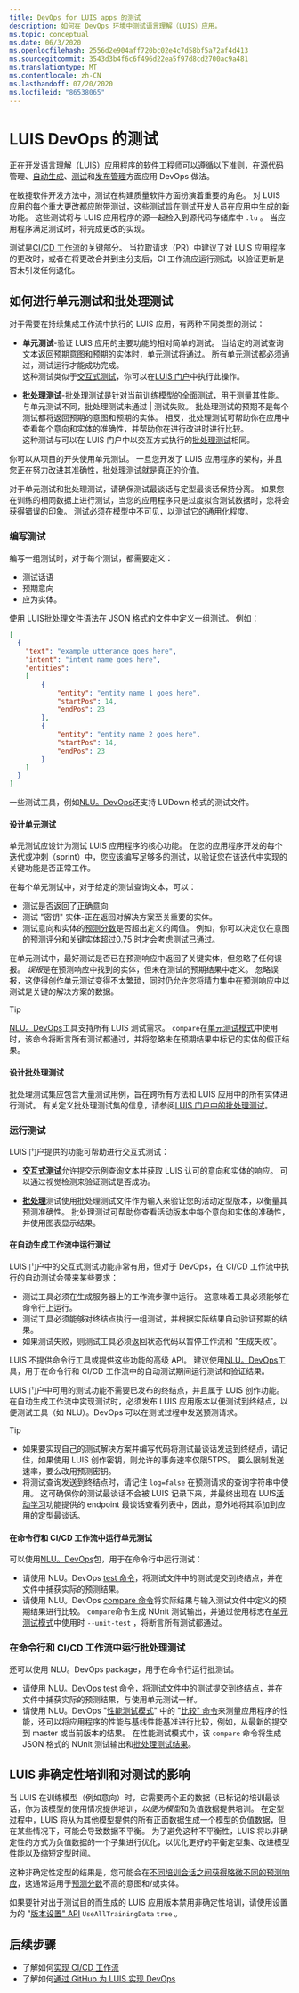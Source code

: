 ```yaml
---
title: DevOps for LUIS apps 的测试
description: 如何在 DevOps 环境中测试语言理解（LUIS）应用。
ms.topic: conceptual
ms.date: 06/3/2020
ms.openlocfilehash: 2556d2e904aff720bc02e4c7d58bf5a72af4d413
ms.sourcegitcommit: 3543d3b4f6c6f496d22ea5f97d8cd2700ac9a481
ms.translationtype: MT
ms.contentlocale: zh-CN
ms.lasthandoff: 07/20/2020
ms.locfileid: "86538065"
---
```

# <a name="testing-for-luis-devops"></a>LUIS DevOps 的测试

正在开发语言理解（LUIS）应用程序的软件工程师可以遵循以下准则，在[源代码](luis-concept-devops-sourcecontrol.md)管理、[自动生成](luis-concept-devops-automation.md)、[测试](luis-concept-devops-testing.md)和[发布管理](luis-concept-devops-automation.md#release-management)方面应用 DevOps 做法。

在敏捷软件开发方法中，测试在构建质量软件方面扮演着重要的角色。 对 LUIS 应用的每个重大更改都应附带测试，这些测试旨在测试开发人员在应用中生成的新功能。 这些测试将与 LUIS 应用程序的源一起检入到源代码存储库中 `.lu` 。 当应用程序满足测试时，将完成更改的实现。

测试是[CI/CD 工作流](luis-concept-devops-automation.md)的关键部分。 当拉取请求（PR）中建议了对 LUIS 应用程序的更改时，或者在将更改合并到主分支后，CI 工作流应运行测试，以验证更新是否未引发任何退化。

## <a name="how-to-do-unit-testing-and-batch-testing"></a>如何进行单元测试和批处理测试

对于需要在持续集成工作流中执行的 LUIS 应用，有两种不同类型的测试：

- **单元测试**-验证 LUIS 应用的主要功能的相对简单的测试。 当给定的测试查询文本返回预期意图和预期的实体时，单元测试将通过。 所有单元测试都必须通过，测试运行才能成功完成。  
这种测试类似于[交互式测试](https://docs.microsoft.com/azure/cognitive-services/luis/luis-concept-test)，你可以在[LUIS 门户](https://www.luis.ai/)中执行此操作。

- **批处理测试**-批处理测试是针对当前训练模型的全面测试，用于测量其性能。 与单元测试不同，批处理测试未通过 | 测试失败。 批处理测试的预期不是每个测试都将返回预期的意图和预期的实体。 相反，批处理测试可帮助你在应用中查看每个意向和实体的准确性，并帮助你在进行改进时进行比较。  
这种测试与可以在 LUIS 门户中以交互方式执行的[批处理测试](https://docs.microsoft.com/azure/cognitive-services/luis/luis-concept-batch-test)相同。

你可以从项目的开头使用单元测试。 一旦您开发了 LUIS 应用程序的架构，并且您正在努力改进其准确性，批处理测试就是真正的价值。

对于单元测试和批处理测试，请确保测试最谈话与定型最谈话保持分离。 如果您在训练的相同数据上进行测试，当您的应用程序只是过度拟合测试数据时，您将会获得错误的印象。 测试必须在模型中不可见，以测试它的通用化程度。

### <a name="writing-tests"></a>编写测试

编写一组测试时，对于每个测试，都需要定义：

* 测试话语
* 预期意向
* 应为实体。

使用 LUIS[批处理文件语法](https://docs.microsoft.com/azure/cognitive-services/luis/luis-concept-batch-test#batch-syntax-template-for-intents-with-entities)在 JSON 格式的文件中定义一组测试。 例如：

```JSON
[
  {
    "text": "example utterance goes here",
    "intent": "intent name goes here",
    "entities":
    [
        {
            "entity": "entity name 1 goes here",
            "startPos": 14,
            "endPos": 23
        },
        {
            "entity": "entity name 2 goes here",
            "startPos": 14,
            "endPos": 23
        }
    ]
  }
]
```

一些测试工具，例如[NLU。DevOps](https://github.com/microsoft/NLU.DevOps)还支持 LUDown 格式的测试文件。

#### <a name="designing-unit-tests"></a>设计单元测试

单元测试应设计为测试 LUIS 应用程序的核心功能。 在您的应用程序开发的每个迭代或冲刺（sprint）中，您应该编写足够多的测试，以验证您在该迭代中实现的关键功能是否正常工作。

在每个单元测试中，对于给定的测试查询文本，可以：

* 测试是否返回了正确意向
* 测试 "密钥" 实体-正在返回对解决方案至关重要的实体。
* 测试意向和实体的[预测分数](https://docs.microsoft.com/azure/cognitive-services/luis/luis-concept-prediction-score)是否超出定义的阈值。 例如，你可以决定仅在意图的预测评分和关键实体超过0.75 时才会考虑测试已通过。

在单元测试中，最好测试是否已在预测响应中返回了关键实体，但忽略了任何误报。 *误报*是在预测响应中找到的实体，但未在测试的预期结果中定义。 忽略误报，这使得创作单元测试变得不太繁琐，同时仍允许您将精力集中在预测响应中以测试是关键的解决方案的数据。

> [!TIP]
> [NLU。DevOps](https://github.com/microsoft/NLU.DevOps)工具支持所有 LUIS 测试需求。 `compare`在[单元测试模式](https://github.com/microsoft/NLU.DevOps/blob/master/docs/Analyze.md#unit-test-mode)中使用时，该命令将断言所有测试都通过，并将忽略未在预期结果中标记的实体的假正结果。

#### <a name="designing-batch-tests"></a>设计批处理测试

批处理测试集应包含大量测试用例，旨在跨所有方法和 LUIS 应用中的所有实体进行测试。 有关定义批处理测试集的信息，请参阅[LUIS 门户中的批处理测试](https://docs.microsoft.com/azure/cognitive-services/luis/luis-concept-batch-test)。

### <a name="running-tests"></a>运行测试

LUIS 门户提供的功能可帮助进行交互式测试：

* [**交互式测试**](https://docs.microsoft.com/azure/cognitive-services/luis/luis-concept-test)允许提交示例查询文本并获取 LUIS 认可的意向和实体的响应。 可以通过视觉检测来验证测试是否成功。

* [**批处理**](https://docs.microsoft.com/azure/cognitive-services/luis/luis-concept-batch-test)测试使用批处理测试文件作为输入来验证您的活动定型版本，以衡量其预测准确性。 批处理测试可帮助你查看活动版本中每个意向和实体的准确性，并使用图表显示结果。

#### <a name="running-tests-in-an-automated-build-workflow"></a>在自动生成工作流中运行测试

LUIS 门户中的交互式测试功能非常有用，但对于 DevOps，在 CI/CD 工作流中执行的自动测试会带来某些要求：

* 测试工具必须在生成服务器上的工作流步骤中运行。 这意味着工具必须能够在命令行上运行。
* 测试工具必须能够对终结点执行一组测试，并根据实际结果自动验证预期的结果。
* 如果测试失败，则测试工具必须返回状态代码以暂停工作流和 "生成失败"。

LUIS 不提供命令行工具或提供这些功能的高级 API。 建议使用[NLU。DevOps](https://github.com/microsoft/NLU.DevOps)工具，用于在命令行和 CI/CD 工作流中的自动测试期间运行测试和验证结果。

LUIS 门户中可用的测试功能不需要已发布的终结点，并且属于 LUIS 创作功能。 在自动生成工作流中实现测试时，必须发布 LUIS 应用版本以便测试到终结点，以便测试工具（如 NLU）。DevOps 可以在测试过程中发送预测请求。

> [!TIP]
> * 如果要实现自己的测试解决方案并编写代码将测试最谈话发送到终结点，请记住，如果使用 LUIS 创作密钥，则允许的事务速率仅限5TPS。 要么限制发送速率，要么改用预测密钥。
> * 将测试查询发送到终结点时，请记住 `log=false` 在预测请求的查询字符串中使用。 这可确保你的测试最谈话不会被 LUIS 记录下来，并最终出现在 LUIS[活动学习](https://docs.microsoft.com/azure/cognitive-services/luis/luis-concept-review-endpoint-utterances)功能提供的 endpoint 最谈话查看列表中，因此，意外地将其添加到应用的定型最谈话。

#### <a name="running-unit-tests-at-the-command-line-and-in-cicd-workflows"></a>在命令行和 CI/CD 工作流中运行单元测试

可以使用[NLU。DevOps](https://github.com/microsoft/NLU.DevOps)包，用于在命令行中运行测试：

* 请使用 NLU。DevOps [test 命令](https://github.com/microsoft/NLU.DevOps/blob/master/docs/Test.md)，将测试文件中的测试提交到终结点，并在文件中捕获实际的预测结果。
* 请使用 NLU。DevOps [compare 命令](https://github.com/microsoft/NLU.DevOps/blob/master/docs/Analyze.md)将实际结果与输入测试文件中定义的预期结果进行比较。 `compare`命令生成 NUnit 测试输出，并通过使用标志在[单元测试模式](https://github.com/microsoft/NLU.DevOps/blob/master/docs/Analyze.md#unit-test-mode)中使用时 `--unit-test` ，将断言所有测试都通过。

### <a name="running-batch-tests-at-the-command-line-and-in-cicd-workflows"></a>在命令行和 CI/CD 工作流中运行批处理测试

还可以使用 NLU。DevOps package，用于在命令行运行批测试。

* 请使用 NLU。DevOps [test 命令](https://github.com/microsoft/NLU.DevOps/blob/master/docs/Test.md)，将测试文件中的测试提交到终结点，并在文件中捕获实际的预测结果，与使用单元测试一样。
* 请使用 NLU。DevOps "[性能测试模式](https://github.com/microsoft/NLU.DevOps/blob/master/docs/Analyze.md#performance-test-mode)" 中的 "[比较" 命令](https://github.com/microsoft/NLU.DevOps/blob/master/docs/Analyze.md)来测量应用程序的性能，还可以将应用程序的性能与基线性能基准进行比较，例如，从最新的提交到 master 或当前版本的结果。 在性能测试模式中，该 `compare` 命令将生成 JSON 格式的 NUnit 测试输出和[批处理测试结果](https://docs.microsoft.com/azure/cognitive-services/luis/luis-glossary#batch-test)。

## <a name="luis-non-deterministic-training-and-the-effect-on-testing"></a>LUIS 非确定性培训和对测试的影响

当 LUIS 在训练模型（例如意向）时，它需要两个正的数据（已标记的培训最谈话，你为该模型的使用情况提供培训，*以便为模型*和负值数据提供培训。 在定型过程中，LUIS 将从为其他模型提供的所有正面数据生成一个模型的负值数据，但在某些情况下，可能会导致数据不平衡。 为了避免这种不平衡性，LUIS 将以非确定性的方式为负值数据的一个子集进行优化，以优化更好的平衡定型集、改进模型性能以及缩短定型时间。

这种非确定性定型的结果是，您可能会在[不同培训会话之间获得略微不同的预测响应](https://docs.microsoft.com/azure/cognitive-services/luis/luis-concept-prediction-score)，这通常适用于[预测分数](https://docs.microsoft.com/azure/cognitive-services/luis/luis-concept-prediction-score)不高的意图和/或实体。

如果要针对出于测试目的而生成的 LUIS 应用版本禁用非确定性培训，请使用设置为的 "[版本设置" API](https://westus.dev.cognitive.microsoft.com/docs/services/5890b47c39e2bb17b84a55ff/operations/versions-update-application-version-settings) `UseAllTrainingData` `true` 。

## <a name="next-steps"></a>后续步骤

* 了解如何[实现 CI/CD 工作流](luis-concept-devops-automation.md)
* 了解如何[通过 GitHub 为 LUIS 实现 DevOps](luis-how-to-devops-with-github.md)